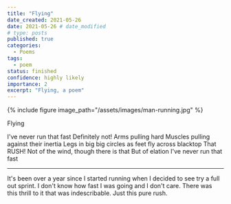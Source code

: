 ```yaml
---
title: "Flying"
date_created: 2021-05-26
date: 2021-05-26 # date_modified
# type: posts
published: true
categories:
  - Poems
tags:
  - poem
status: finished
confidence: highly likely
importance: 2
excerpt: "Flying, a poem"
---
```


{% include figure image_path="/assets/images/man-running.jpg" %}

Flying

I've never run that fast
Definitely not!
Arms pulling hard
Muscles pulling against their inertia
Legs in big big circles 
as feet fly across blacktop
That RUSH!
Not of the wind,
though there is that
But of elation
I've never run that fast

---

It's been over a year since I started running when I decided to see try a full out sprint. I don't know how fast I was going and I don't care. There was this thrill to it that was indescribable. Just this pure rush.